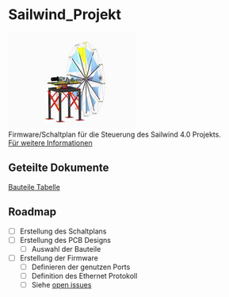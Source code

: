 # Sailwind_Projekt
![Product Name Screen Shot](/Docs/Images/Sailwind_Prototype.jpg) \
Firmware/Schaltplan für die Steuerung des Sailwind 4.0 Projekts.\
[ Für weitere Informationen](https://www.sailwind-power.eu/)

## Geteilte Dokumente
[Bauteile Tabelle](https://drive.google.com/drive/folders/1qaNF0T8h1C8PEslQvWO4vngNG08Ppogr?usp=share_link)

## Roadmap
- [ ] Erstellung des Schaltplans
- [ ] Erstellung des PCB Designs
	- [ ] Auswahl der Bauteile
- [ ] Erstellung der Firmware
	- [ ] Definieren der genutzen Ports
	- [ ] Definition des Ethernet Protokoll
	- [ ] Siehe [open issues](https://github.com/derfinke/Sailwind_Projekt/issues)

